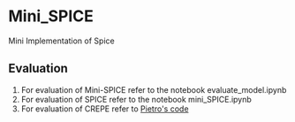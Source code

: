# Mini_SPICE
Mini Implementation of Spice


## Evaluation
1. For evaluation of Mini-SPICE refer to the notebook evaluate_model.ipynb
2. For evaluation of SPICE refer to the notebook mini_SPICE.ipynb
3. For evaluation of CREPE refer to [Pietro's code](https://github.com/pf-mpa/FAU-Music-Processing-Internship/blob/pietro/crepe_eval.py)
